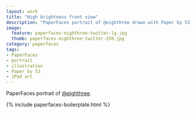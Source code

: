 ```yaml
---
layout: work
title: "High brightness front view"
description: "PaperFaces portrait of @eighthree drawn with Paper by 53 on an iPad."
image: 
  feature: paperfaces-eighthree-twitter-lg.jpg
  thumb: paperfaces-eighthree-twitter-150.jpg
category: paperfaces
tags: 
- PaperFaces
- portrait
- illustration
- Paper by 53
- iPad art
---
```


PaperFaces portrait of [@eighthree](http://twitter.com/eighthree).

{% include paperfaces-boilerplate.html %}